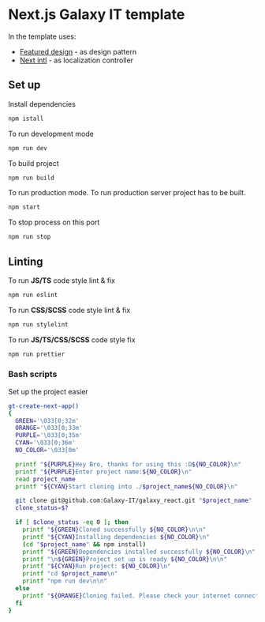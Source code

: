 # Next.js Galaxy IT template

In the template uses:

- [Featured design](https://feature-sliced.design/docs/guides/tech/with-nextjs) - as design pattern
- [Next intl](https://next-intl-docs.vercel.app/) - as localization controller

## Set up

Install dependencies

```bash
npm istall
```

To run development mode

```bash
npm run dev
```

To build project

```bash
npm run build
```

To run production mode. To run production server project has to be built.

```bash
npm start
```

To stop process on this port

```bash
npm run stop
```

## Linting

To run **JS/TS** code style lint & fix

```bash
npm run eslint
```

To run **CSS/SCSS** code style lint & fix

```bash
npm run stylelint
```

To run **JS/TS/CSS/SCSS** code style fix

```bash
npm run prettier
```

### Bash scripts

Set up the project easier

```bash
gt-create-next-app() 
{
  GREEN='\033[0;32m'
  ORANGE='\033[0;33m'
  PURPLE='\033[0;35m'
  CYAN='\033[0;36m'
  NO_COLOR='\033[0m'

  printf "${PURPLE}Hey Bro, thanks for using this :D${NO_COLOR}\n"
  printf "${PURPLE}Enter project name:${NO_COLOR}\n"
  read project_name
  printf "${CYAN}Start cloning into ./$project_name${NO_COLOR}\n"

  git clone git@github.com:Galaxy-IT/galaxy_react.git "$project_name"
  clone_status=$?

  if [ $clone_status -eq 0 ]; then
    printf "${GREEN}Cloned successfully ${NO_COLOR}\n\n"
    printf "${CYAN}Installing dependencies ${NO_COLOR}\n"
    (cd "$project_name" && npm install)
    printf "${GREEN}Dependencies installed successfully ${NO_COLOR}\n"
    printf "\n${GREEN}Project set up is ready ${NO_COLOR}\n\n"
    printf "${CYAN}Run project: ${NO_COLOR}\n"
    printf "cd $project_name\n"
    printf "npm run dev\n\n"
  else
    printf "${ORANGE}Cloning failed. Please check your internet connection and try again.${NO_COLOR}\n"
  fi
}
```